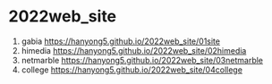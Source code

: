 # 2022web_site
1. gabia https://hanyong5.github.io/2022web_site/01site
1. himedia https://hanyong5.github.io/2022web_site/02himedia
1. netmarble https://hanyong5.github.io/2022web_site/03netmarble
1. college https://hanyong5.github.io/2022web_site/04college